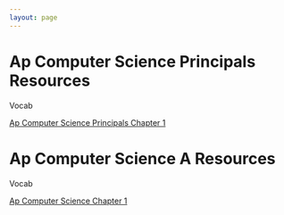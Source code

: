 ```yaml
---
layout: page
---
```


# Ap Computer Science Principals Resources
Vocab

[Ap Computer Science Principals Chapter 1](https://quizlet.com/_6ia5hn)

# Ap Computer Science A Resources
Vocab

[Ap Computer Science Chapter 1](https://quizlet.com/_6ia5hn)